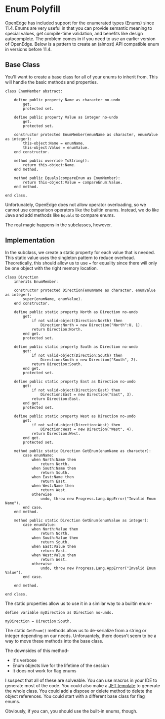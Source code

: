 # Enum Polyfill

OpenEdge has included support for the enumerated types (Enums) since 11.4. Enums are very useful in that you can provide semantic meaning to special values, get compile-time validation, and benefits like design autocomplete. The problem comes in if you need to use an earlier version of OpenEdge. Below is a pattern to create an (almost) API compatible enum in versions before 11.4.

## Base Class

You'll want to create a base class for all of your enums to inherit from. This will handle the basic methods and properties.

```OpenEdge
class EnumMember abstract:

    define public property Name as character no-undo
        get.
        protected set.
    
    define public property Value as integer no-undo
        get.
        protected set.

    constructor protected EnumMember(enumName as character, enumValue as integer):
        this-object:Name = enumName.
        this-object:Value = enumValue.
    end constructor.

    method public override ToString():
        return this-object:Name.
    end method.

    method public Equals(compareEnum as EnumMember):
        return this-object:Value = compareEnum:Value.
    end method.

end class.
```

Unfortunately, OpenEdge does not allow operator overloading, so we cannot use comparison operators like the builtin enums. Instead, we do like Java and add methods like `Equals` to compare enums. 

The real magic happens in the subclasses, however.

## Implementation

In the subclass, we create a static property for each value that is needed. This static value uses the singleton pattern to reduce overhead. Theoretically, this should allow us to use `=` for equality since there will only be one object with the right memory location. 

```
class Direction
    inherits EnumMember:

    constructor protected Direction(enumName as character, enumValue as integer):
        super(enumName, enumValue).
    end constructor.

    define public static property North as Direction no-undo
        get:
            if not valid-object(Direction:North) then
                Direction:North = new Direction("North":U, 1).
            return Direction:North.
        end get.
        protected set.

    define public static property South as Direction no-undo
        get:
            if not valid-object(Direction:South) then
                Direction:South = new Direction("South", 2).
            return Direction:South.
        end get.
        protected set.

    define public static property East as Direction no-undo
        get:
            if not valid-object(Direction:East) then
                Direction:East = new Direction("East", 3).
            return Direction:East.
        end get.
        protected set.

    define public static property West as Direction no-undo
        get:
            if not valid-object(Direction:West) then
                Direction:West = new Direction("West", 4).
            return Direction:West.
        end get.
        protected set.

    method public static Direction GetEnum(enumName as character):
        case enumName:
            when North:Name then
                return North.
            when South:Name then
                return South.
            when East:Name then
                return East.
            when West:Name then
                return West.
            otherwise
                undo, throw new Progress.Lang.AppError("Invalid Enum Name").
        end case.
    end method.

    method public static Direction GetEnum(enumValue as integer):
        case enumValue:
            when North:Value then
                return North.
            when South:Value then
                return South.
            when East:Value then
                return East.
            when West:Value then
                return West.
            otherwise
                undo, throw new Progress.Lang.AppError("Invalid Enum Value").
        end case.

    end method.

end class.
```

The static properties allow us to use it in a similar way to a builtin enum-

```
define variable myDirection as Direction no-undo.

myDirection = Direction:South.
```

The static `GetEnum()` methods allow us to de-serialize from a string or integer depending on our needs. Unforuantely, there doesn't seem to be a way to move these methods into the base class.

The downsides of this method-

- It's verbose
- Enum objects live for the lifetime of the session
- It does not work for flag enums

I suspect that all of these are solveable. You can use macros in your IDE to generate most of the code. You could also make a [JET template][jet] to generate the whole class. You could add a dispose or delete method to delete the object references. You could start with a different base class for flag enums.

Obviously, if you can, you should use the built-in enums, though.

[jet]: https://www.eclipse.org/articles/Article-JET/jet_tutorial1.html